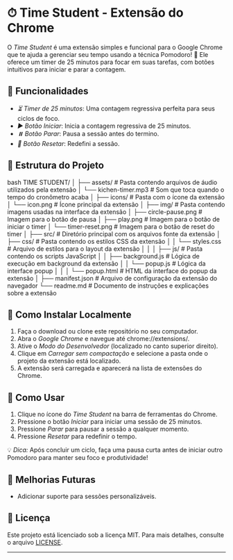 # ⏱ Time Student - Extensão do Chrome

O *Time Student* é uma extensão simples e funcional para o Google Chrome que te ajuda a gerenciar seu tempo usando a técnica Pomodoro! 🍅 Ele oferece um timer de 25 minutos para focar em suas tarefas, com botões intuitivos para iniciar e parar a contagem.

## 🌟 Funcionalidades

- *⏳ Timer de 25 minutos*: Uma contagem regressiva perfeita para seus ciclos de foco.
- *▶️ Botão Iniciar*: Inicia a contagem regressiva de 25 minutos.
- *⏸️ Botão Parar*: Pausa a sessão antes do termino.
- *🔄 Botão Resetar*: Redefini a sessão.

## 📂 Estrutura do Projeto

bash
TIME STUDENT/
│
├── assets/               # Pasta contendo arquivos de áudio utilizados pela extensão
│   └── kichen-timer.mp3  # Som que toca quando o tempo do cronômetro acaba
│
├── icons/                # Pasta com o ícone da extensão
│   └── icon.png          # Ícone principal da extensão
│
├── img/                  # Pasta contendo imagens usadas na interface da extensão
│   ├── circle-pause.png  # Imagem para o botão de pausa
│   ├── play.png          # Imagem para o botão de iniciar o timer
│   └── timer-reset.png   # Imagem para o botão de reset do timer
│
├── src/                  # Diretório principal com os arquivos fonte da extensão
│   ├── css/              # Pasta contendo os estilos CSS da extensão
│   │   └── styles.css    # Arquivo de estilos para o layout da extensão
│   │
│   ├── js/               # Pasta contendo os scripts JavaScript
│   │   ├── background.js # Lógica de execução em background da extensão
│   │   └── popup.js      # Lógica da interface popup
│   │
│   └── popup.html        # HTML da interface do popup da extensão
│
├── manifest.json         # Arquivo de configuração da extensão do navegador
└── readme.md             # Documento de instruções e explicações sobre a extensão



## 🚀 Como Instalar Localmente

1. Faça o download ou clone este repositório no seu computador.
2. Abra o *Google Chrome* e navegue até chrome://extensions/.
3. Ative o *Modo do Desenvolvedor* (localizado no canto superior direito).
4. Clique em *Carregar sem compactação* e selecione a pasta onde o projeto da extensão está localizado.
5. A extensão será carregada e aparecerá na lista de extensões do Chrome.

## 🎯 Como Usar

1. Clique no ícone do *Time Student* na barra de ferramentas do Chrome.
2. Pressione o botão *Iniciar* para iniciar uma sessão de 25 minutos.
3. Pressione *Parar* para pausar a sessão a qualquer momento.
4. Pressione *Resetar* para redefinir o tempo.


💡 *Dica:* Após concluir um ciclo, faça uma pausa curta antes de iniciar outro Pomodoro para manter seu foco e produtividade!

## 🚧 Melhorias Futuras

- Adicionar suporte para sessões personalizáveis.

## 📜 Licença

Este projeto está licenciado sob a licença MIT. Para mais detalhes, consulte o arquivo [LICENSE](LICENSE).

---
